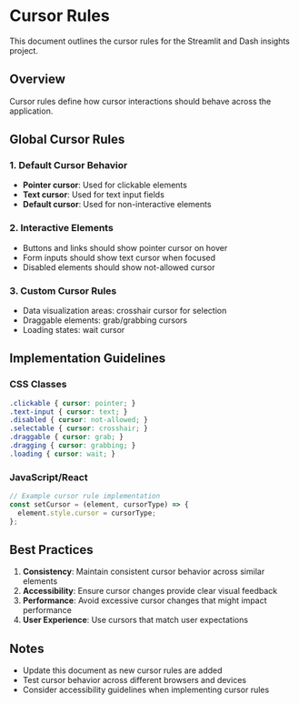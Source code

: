 # Cursor Rules

This document outlines the cursor rules for the Streamlit and Dash insights project.

## Overview

Cursor rules define how cursor interactions should behave across the application.

## Global Cursor Rules

### 1. Default Cursor Behavior
- **Pointer cursor**: Used for clickable elements
- **Text cursor**: Used for text input fields
- **Default cursor**: Used for non-interactive elements

### 2. Interactive Elements
- Buttons and links should show pointer cursor on hover
- Form inputs should show text cursor when focused
- Disabled elements should show not-allowed cursor

### 3. Custom Cursor Rules
- Data visualization areas: crosshair cursor for selection
- Draggable elements: grab/grabbing cursors
- Loading states: wait cursor

## Implementation Guidelines

### CSS Classes
```css
.clickable { cursor: pointer; }
.text-input { cursor: text; }
.disabled { cursor: not-allowed; }
.selectable { cursor: crosshair; }
.draggable { cursor: grab; }
.dragging { cursor: grabbing; }
.loading { cursor: wait; }
```

### JavaScript/React
```javascript
// Example cursor rule implementation
const setCursor = (element, cursorType) => {
  element.style.cursor = cursorType;
};
```

## Best Practices

1. **Consistency**: Maintain consistent cursor behavior across similar elements
2. **Accessibility**: Ensure cursor changes provide clear visual feedback
3. **Performance**: Avoid excessive cursor changes that might impact performance
4. **User Experience**: Use cursors that match user expectations

## Notes

- Update this document as new cursor rules are added
- Test cursor behavior across different browsers and devices
- Consider accessibility guidelines when implementing cursor rules 